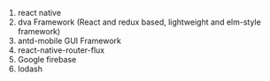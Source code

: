 
1. react native
2. dva Framework (React and redux based, lightweight and elm-style framework)
3. antd-mobile GUI Framework
4. react-native-router-flux
5. Google firebase
6. lodash
